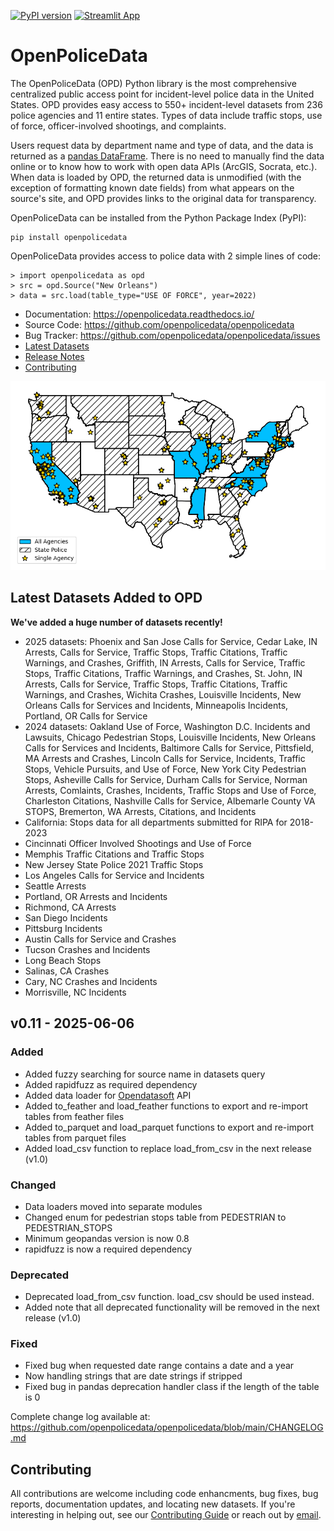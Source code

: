 [![PyPI version](https://badge.fury.io/py/openpolicedata.svg)](https://badge.fury.io/py/openpolicedata)
[![Streamlit App](https://static.streamlit.io/badges/streamlit_badge_black_white.svg)](https://openpolicedata.streamlit.app)

# OpenPoliceData
The OpenPoliceData (OPD) Python library is the most comprehensive centralized public access point for incident-level police data in the United States. OPD provides easy access to 550+ incident-level datasets from 236 police agencies and 11 entire states. Types of data include traffic stops, use of force, officer-involved shootings, and complaints. 

Users request data by department name and type of data, and the data is returned as a [pandas DataFrame](https://pandas.pydata.org/pandas-docs/stable/reference/api/pandas.DataFrame.html). There is no need to manually find the data online or to know how to work with open data APIs (ArcGIS, Socrata, etc.). When data is loaded by OPD, the returned data is unmodified (with the exception of formatting known date fields) from what appears on the source's site, and OPD provides links to the original data for transparency.

OpenPoliceData can be installed from the Python Package Index (PyPI):
```
pip install openpolicedata
``` 

OpenPoliceData provides access to police data with 2 simple lines of code:
```
> import openpolicedata as opd
> src = opd.Source("New Orleans")
> data = src.load(table_type="USE OF FORCE", year=2022)
```

- Documentation: https://openpolicedata.readthedocs.io/
- Source Code: https://github.com/openpolicedata/openpolicedata
- Bug Tracker: https://github.com/openpolicedata/openpolicedata/issues
- [Latest Datasets](#latest-datasets-added)
- [Release Notes](#release-notes-for-version-057-2023-09-05)
- [Contributing](#contributing)


![alt text](https://github.com/openpolicedata/opd-data/blob/main/OPD_Datasets_Map.png?raw=true)

## Latest Datasets Added to OPD
**We've added a huge number of datasets recently!**
- 2025 datasets: Phoenix and San Jose Calls for Service, Cedar Lake, IN Arrests, Calls for Service, Traffic Stops, Traffic Citations, Traffic Warnings, and Crashes, Griffith, IN Arrests, Calls for Service, Traffic Stops, Traffic Citations, Traffic Warnings, and Crashes, St. John, IN Arrests, Calls for Service, Traffic Stops, Traffic Citations, Traffic Warnings, and Crashes, Wichita Crashes, Louisville Incidents, New Orleans Calls for Services and Incidents, Minneapolis Incidents, Portland, OR Calls for Service
- 2024 datasets: Oakland Use of Force, Washington D.C. Incidents and Lawsuits, Chicago Pedestrian Stops, Louisville Incidents, New Orleans Calls for Services and Incidents, Baltimore Calls for Service, Pittsfield, MA Arrests and Crashes, Lincoln Calls for Service, Incidents, Traffic Stops, Vehicle Pursuits, and Use of Force, New York City Pedestrian Stops, Asheville Calls for Service, Durham Calls for Service, Norman Arrests, Comlaints, Crashes, Incidents, Traffic Stops and Use of Force, Charleston Citations, Nashville Calls for Service, Albemarle County VA STOPS, Bremerton, WA Arrests, Citations, and Incidents
- California: Stops data for all departments submitted for RIPA for 2018-2023
- Cincinnati Officer Involved Shootings and Use of Force
- Memphis Traffic Citations and Traffic Stops
- New Jersey State Police 2021 Traffic Stops
- Los Angeles Calls for Service and Incidents
- Seattle Arrests
- Portland, OR Arrests and Incidents
- Richmond, CA Arrests
- San Diego Incidents
- Pittsburg Incidents
- Austin Calls for Service and Crashes
- Tucson Crashes and Incidents
- Long Beach Stops
- Salinas, CA Crashes
- Cary, NC Crashes and Incidents
- Morrisville, NC Incidents

## v0.11 - 2025-06-06
### Added
- Added fuzzy searching for source name in datasets query
- Added rapidfuzz as required dependency
- Added data loader for [Opendatasoft](https://www.opendatasoft.com/en/) API
- Added to_feather and load_feather functions to export and re-import tables from feather files
- Added to_parquet and load_parquet functions to export and re-import tables from parquet files
- Added load_csv function to replace load_from_csv in the next release (v1.0)
### Changed
- Data loaders moved into separate modules
- Changed enum for pedestrian stops table from PEDESTRIAN to PEDESTRIAN_STOPS
- Minimum geopandas version is now 0.8
- rapidfuzz is now a required dependency
### Deprecated
- Deprecated load_from_csv function. load_csv should be used instead.
- Added note that all deprecated functionality will be removed in the next release (v1.0)
### Fixed
- Fixed bug when requested date range contains a date and a year
- Now handling strings that are date strings if stripped
- Fixed bug in pandas deprecation handler class if the length of the table is 0

Complete change log available at: https://github.com/openpolicedata/openpolicedata/blob/main/CHANGELOG.md

## Contributing
All contributions are welcome including code enhancments, bug fixes, bug reports, documentation updates, and locating new datasets. If you're interesting in helping out, see our [Contributing Guide](https://github.com/openpolicedata/openpolicedata/blob/main/CONTRIBUTING.MD) or reach out by [email](mailto:openpolicedata@gmail.com).